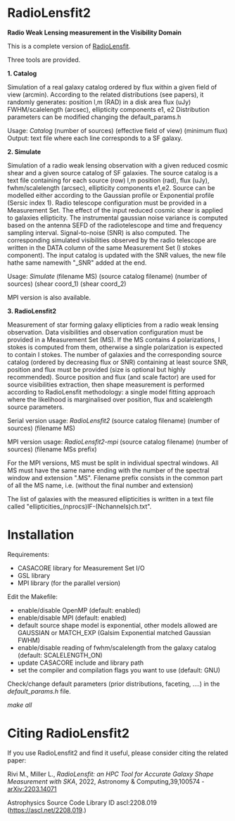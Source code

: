 # RadioLensfit2

**Radio Weak Lensing measurement in the Visibility Domain**

This is a complete version of [RadioLensfit](https://github.com/marziarivi/RadioLensfit).

Three tools are provided. 

**1. Catalog**

Simulation of a real galaxy catalog ordered by flux within a given field of view (arcmin).
According to the related distributions (see papers), it randomly generates: 
position l,m (RAD) in a disk area
flux (uJy)
FWHM/scalelength (arcsec), 
ellipticity components e1, e2
Distribution parameters can be modified changing the default_params.h

Usage: *Catalog* (number of sources) (effective field of view) (minimum flux)
Output: text file where each line corresponds to a SF galaxy.

**2. Simulate**

Simulation of a radio weak lensing observation with a given reduced cosmic shear and a given source catalog of SF galaxies.
The source catalog is a text file containing for each source (row) l,m position (rad), flux (uJy), fwhm/scalelength (arcsec), ellipticity components e1,e2. Source can be modelled either according to the Gaussian profile or Exponential profile (Sersic index 1).
Radio telescope configuration must be provided in a Measurement Set.
The effect of the input reduced cosmic shear is applied to galaxies ellipticity. The instrumental gaussian noise variance is computed based on the antenna SEFD of the radiotelescope and time and frequency sampling interval. Signal-to-noise (SNR) is also computed.
The corresponding simulated visibilities observed by the radio telescope are written in the DATA column of the same Measurement Set (I stokes component). The input catalog is updated with the SNR values, the new file hathe same namewith "_SNR" added at the end.

Usage: *Simulate* (filename MS) (source catalog filename) (number of sources) (shear coord_1) (shear coord_2)
 
MPI version is also available.

**3. RadioLensfit2**

Measurement of star forming galaxy ellipticies from a radio weak lensing observation.
Data visibilities and observation configuration must be provided in a Measurement Set (MS). If the MS contains 4 polarizations, I stokes is computed from them, otherwise a single polarization is expected to contain I stokes.
The number of galaxies and the corresponding source catalog (ordered by decreasing flux or SNR) containing at least source SNR, position and flux must be provided (size is optional but highly recommended). 
Source position and flux (and scale factor) are used for source visibilities extraction, then shape measurement is performed according to RadioLensfit methodology: a single model fitting approach where the likelihood is marginalised over position, flux and scalelength source parameters. 

Serial version usage: *RadioLensfit2* (source catalog filename) (number of sources) (filename MS)

MPI version usage: *RadioLensfit2-mpi* (source catalog filename) (number of sources) (filename MSs prefix)

For the MPI versions, MS must be split in individual spectral windows. All MS must have the same name ending with the number of the spectral window and extension  ".MS".
Filename prefix consists in the common part of all the MS name, i.e. (without the final number and extension)  

The list of galaxies with the measured ellipticities is written in a text file called "ellipticities_(nprocs)IF-(Nchannels)ch.txt".

# Installation

Requirements:
- CASACORE library for Measurement Set I/O
- GSL library 
- MPI library (for the parallel version)

Edit the Makefile:

- enable/disable OpenMP (default: enabled)
- enable/disable MPI (default: enabled)
- default source shape model is exponential, other models allowed are GAUSSIAN or MATCH_EXP (Galsim Exponential matched Gaussian FWHM)   
- enable/disable reading of fwhm/scalelength from the galaxy catalog (default: SCALELENGTH_ON) 
- update CASACORE include and library path
- set the compiler and compilation flags you want to use (default: GNU)

Check/change default parameters (prior distributions, faceting, ....) in the *default_params.h* file. 

*make all*

# Citing RadioLensfit2

If you use RadioLensfit2 and find it useful, please consider citing the related paper:

Rivi M., Miller L., *RadioLensfit: an HPC Tool for Accurate Galaxy Shape Measurement with SKA*, 2022, Astronomy & Computing,39,100574 - [arXiv:2203.14071](https://arxiv.org/abs/2203.14071)

Astrophysics Source Code Library ID ascl:2208.019 (https://ascl.net/2208.019.)



